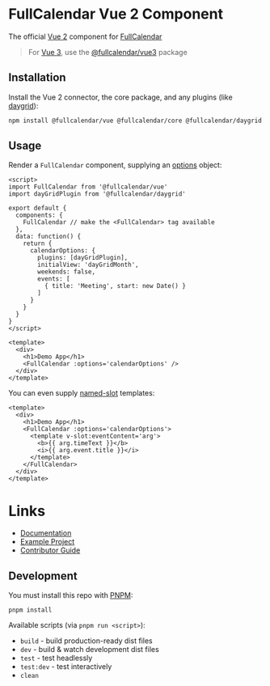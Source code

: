 
# FullCalendar Vue 2 Component

The official [Vue 2](https://v2.vuejs.org/) component for [FullCalendar](https://fullcalendar.io)

> For [Vue 3](https://vuejs.org/), use the [@fullcalendar/vue3](https://github.com/fullcalendar/fullcalendar-vue) package

## Installation

Install the Vue 2 connector, the core package, and any plugins (like [daygrid](https://fullcalendar.io/docs/month-view)):

```sh
npm install @fullcalendar/vue @fullcalendar/core @fullcalendar/daygrid
```

## Usage

Render a `FullCalendar` component, supplying an [options](https://fullcalendar.io/docs#toc) object:

```vue
<script>
import FullCalendar from '@fullcalendar/vue'
import dayGridPlugin from '@fullcalendar/daygrid'

export default {
  components: {
    FullCalendar // make the <FullCalendar> tag available
  },
  data: function() {
    return {
      calendarOptions: {
        plugins: [dayGridPlugin],
        initialView: 'dayGridMonth',
        weekends: false,
        events: [
          { title: 'Meeting', start: new Date() }
        ]
      }
    }
  }
}
</script>

<template>
  <div>
    <h1>Demo App</h1>
    <FullCalendar :options='calendarOptions' />
  </div>
</template>
```

You can even supply [named-slot](https://v2.vuejs.org/v2/guide/components-slots.html#Named-Slots) templates:

```vue
<template>
  <div>
    <h1>Demo App</h1>
    <FullCalendar :options='calendarOptions'>
      <template v-slot:eventContent='arg'>
        <b>{{ arg.timeText }}</b>
        <i>{{ arg.event.title }}</i>
      </template>
    </FullCalendar>
  </div>
</template>
```

# Links

- [Documentation](https://fullcalendar.io/docs/vue)
- [Example Project](https://github.com/fullcalendar/fullcalendar-examples/tree/main/vue2)
- [Contributor Guide](CONTRIBUTORS.md)

## Development

You must install this repo with [PNPM](https://pnpm.io/):

```
pnpm install
```

Available scripts (via `pnpm run <script>`):

- `build` - build production-ready dist files
- `dev` - build & watch development dist files
- `test` - test headlessly
- `test:dev` - test interactively
- `clean`
